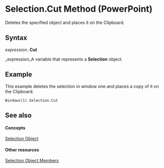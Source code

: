 
# Selection.Cut Method (PowerPoint)

Deletes the specified object and places it on the Clipboard.


## Syntax

 _expression_. **Cut**

 _expression_A variable that represents a  **Selection** object.


## Example

This example deletes the selection in window one and places a copy of it on the Clipboard.


```
Windows(1).Selection.Cut
```


## See also


#### Concepts


 [Selection Object](a7def3bd-9dff-da53-152d-4fd686642413.md)
#### Other resources


 [Selection Object Members](cfc57277-8872-4d39-0cc7-3d52d514406c.md)
